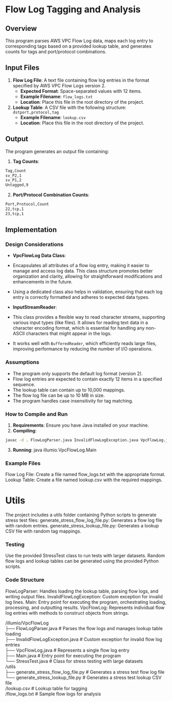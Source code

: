 # Flow Log Tagging and Analysis

## Overview
This program parses AWS VPC Flow Log data, maps each log entry to corresponding tags based on a provided lookup table, and generates counts for tags and port/protocol combinations.

## Input Files
1. **Flow Log File**: A text file containing flow log entries in the format specified by AWS VPC Flow Logs version 2.
   - **Expected Format**: Space-separated values with 12 items.
   - **Example Filename**: `flow_logs.txt`
   - **Location**: Place this file in the root directory of the project.
2. **Lookup Table**: A CSV file with the following structure: ```dstport,protocol,tag```
   - **Example Filename**: `lookup.csv`
   - **Location**: Place this file in the root directory of the project.

## Output
The program generates an output file containing:
1. **Tag Counts**:

```bash
Tag,Count
sv_P2,1
sv_P1,2
Untagged,9
```

2. **Port/Protocol Combination Counts**:
```bash
Port,Protocol,Count
22,tcp,1 
23,tcp,1
```

## Implementation

### Design Considerations
- **VpcFlowLog Data Class**: 
- Encapsulates all attributes of a flow log entry, making it easier to manage and access log data. This class structure promotes better organization and clarity, allowing for straightforward modifications and enhancements in the future.
- Using a dedicated class also helps in validation, ensuring that each log entry is correctly formatted and adheres to expected data types.

- **InputStreamReader**:
- This class provides a flexible way to read character streams, supporting various input types (like files). It allows for reading text data in a character encoding format, which is essential for handling any non-ASCII characters that might appear in the logs.
- It works well with `BufferedReader`, which efficiently reads large files, improving performance by reducing the number of I/O operations.

### Assumptions
- The program only supports the default log format (version 2).
- Flow log entries are expected to contain exactly 12 items in a specified sequence.
- The lookup table can contain up to 10,000 mappings.
- The flow log file can be up to 10 MB in size.
- The program handles case insensitivity for tag matching.

### How to Compile and Run
1. **Requirements**: Ensure you have Java installed on your machine.
2. **Compiling**:
```bash
javac -d . FlowLogParser.java InvalidFlowLogException.java VpcFlowLog.java Main.java StressTest.java
```
3. **Running**:
   java illumio.VpcFlowLog.Main

### Example Files

Flow Log File: Create a file named flow_logs.txt with the appropriate format.
Lookup Table: Create a file named lookup.csv with the required mappings.

# Utils

The project includes a utils folder containing Python scripts to generate stress test files:
    generate_stress_flow_log_file.py: Generates a flow log file with random entries.
    generate_stress_lookup_file.py: Generates a lookup CSV file with random tag mappings.

### Testing

Use the provided StressTest class to run tests with larger datasets.
Random flow logs and lookup tables can be generated using the provided Python scripts.

### Code Structure

FlowLogParser: Handles loading the lookup table, parsing flow logs, and writing output files.
InvalidFlowLogException: Custom exception for invalid log lines.
Main: Entry point for executing the program, orchestrating loading, processing, and outputting results.
VpcFlowLog: Represents individual flow log entries with methods to construct objects from strings.

/illumio/VpcFlowLog  
├── FlowLogParser.java       # Parses the flow logs and manages lookup table loading  
├── InvalidFlowLogException.java # Custom exception for invalid flow log entries  
├── VpcFlowLog.java          # Represents a single flow log entry  
├── Main.java                # Entry point for executing the program  
└── StressTest.java          # Class for stress testing with large datasets  
/utils  
├── generate_stress_flow_log_file.py # Generates a stress test flow log file  
└── generate_stress_lookup_file.py    # Generates a stress test lookup CSV file  
/lookup.csv                  # Lookup table for tagging  
/flow_logs.txt               # Sample flow logs for analysis  


